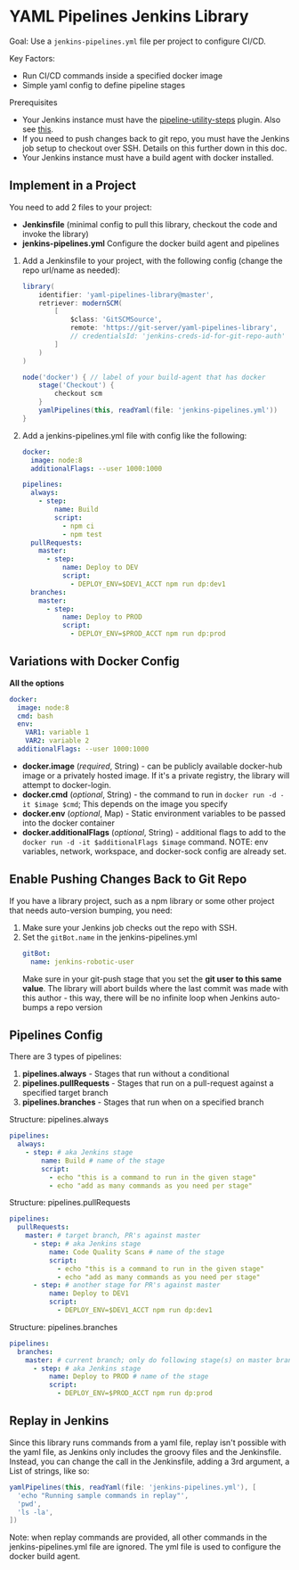 # YAML Pipelines Jenkins Library

Goal: Use a `jenkins-pipelines.yml` file per project to configure CI/CD.

Key Factors:
- Run CI/CD commands inside a specified docker image
- Simple yaml config to define pipeline stages

Prerequisites
- Your Jenkins instance must have the
    [pipeline-utility-steps](https://plugins.jenkins.io/pipeline-utility-steps) plugin.
    Also see [this](https://jenkins.io/doc/pipeline/steps/pipeline-utility-steps/#readyaml-read-yaml-from-files-in-the-workspace-or-text).
- If you need to push changes back to git repo, you must have the Jenkins job setup
    to checkout over SSH. Details on this further down in this doc.
- Your Jenkins instance must have a build agent with docker installed.

## Implement in a Project

You need to add 2 files to your project:
- **Jenkinsfile** (minimal config to pull this library, checkout the code and invoke
    the library)
- **jenkins-pipelines.yml** Configure the docker build agent and pipelines

1. Add a Jenkinsfile to your project, with the following config
    (change the repo url/name as needed):
    ```groovy
    library(
        identifier: 'yaml-pipelines-library@master',
        retriever: modernSCM(
            [
                $class: 'GitSCMSource',
                remote: 'https://git-server/yaml-pipelines-library',
                // credentialsId: 'jenkins-creds-id-for-git-repo-auth'
            ]
        )
    )

    node('docker') { // label of your build-agent that has docker
        stage('Checkout') {
            checkout scm
        }
        yamlPipelines(this, readYaml(file: 'jenkins-pipelines.yml'))
    }
    ```
2. Add a jenkins-pipelines.yml file with config like the following:
    ```yaml
    docker:
      image: node:8
      additionalFlags: --user 1000:1000

    pipelines:
      always:
        - step:
            name: Build
            script:
              - npm ci
              - npm test
      pullRequests:
        master:
          - step:
              name: Deploy to DEV
              script:
                - DEPLOY_ENV=$DEV1_ACCT npm run dp:dev1
      branches:
        master:
          - step:
              name: Deploy to PROD
              script:
                - DEPLOY_ENV=$PROD_ACCT npm run dp:prod
    ```

## Variations with Docker Config

**All the options**
```yaml
docker:
  image: node:8
  cmd: bash
  env:
    VAR1: variable 1
    VAR2: variable 2
  additionalFlags: --user 1000:1000
```
- **docker.image** (_required_, String) - can be publicly available docker-hub image
    or a privately hosted image. If it's a private registry, the library will attempt to
    docker-login.
- **docker.cmd** (_optional_, String) - the command to run in
    `docker run -d -it $image $cmd`; This depends on the image you specify
- **docker.env** (_optional_, Map) - Static environment variables to be passed into the
    docker container
- **docker.additionalFlags** (_optional_, String) - additional flags to add to the
    `docker run -d -it $additionalFlags $image` command. NOTE: env variables, network,
    workspace, and docker-sock config are already set.

## Enable Pushing Changes Back to Git Repo

If you have a library project, such as a npm library or some other project that
needs auto-version bumping, you need:
1. Make sure your Jenkins job checks out the repo with SSH.
2. Set the `gitBot.name` in the jenkins-pipelines.yml
    ```yaml
    gitBot:
      name: jenkins-robotic-user
    ```
    Make sure in your git-push stage that you set the
    **git user to this same value**. The library will abort builds where the
    last commit was made with this author - this way, there will be no infinite
    loop when Jenkins auto-bumps a repo version

## Pipelines Config

There are 3 types of pipelines:
1. **pipelines.always** - Stages that run without a conditional
2. **pipelines.pullRequests** - Stages that run on a pull-request against a specified
    target branch
3. **pipelines.branches** - Stages that run when on a specified branch

Structure: pipelines.always
```yaml
pipelines:
  always:
    - step: # aka Jenkins stage
        name: Build # name of the stage
        script:
          - echo "this is a command to run in the given stage"
          - echo "add as many commands as you need per stage"
```

Structure: pipelines.pullRequests
```yaml
pipelines:
  pullRequests:
    master: # target branch, PR's against master
      - step: # aka Jenkins stage
          name: Code Quality Scans # name of the stage
          script:
            - echo "this is a command to run in the given stage"
            - echo "add as many commands as you need per stage"
      - step: # another stage for PR's against master
          name: Deploy to DEV1
          script:
            - DEPLOY_ENV=$DEV1_ACCT npm run dp:dev1
```

Structure: pipelines.branches
```yaml
pipelines:
  branches:
    master: # current branch; only do following stage(s) on master branch
      - step: # aka Jenkins stage
          name: Deploy to PROD # name of the stage
          script:
            - DEPLOY_ENV=$PROD_ACCT npm run dp:prod
```

## Replay in Jenkins

Since this library runs commands from a yaml file, replay isn't possible with the
yaml file, as Jenkins only includes the groovy files and the Jenkinsfile. Instead,
you can change the call in the Jenkinsfile, adding a 3rd argument, a List of strings,
like so:

```groovy
yamlPipelines(this, readYaml(file: 'jenkins-pipelines.yml'), [
  'echo "Running sample commands in replay"',
  'pwd',
  'ls -la',
])
```
Note: when replay commands are provided, all other commands in the
jenkins-pipelines.yml file are ignored. The yml file is used to configure the
docker build agent.